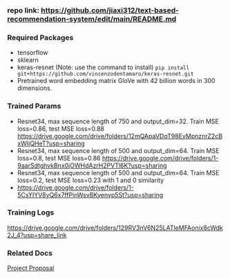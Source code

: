 ### repo link: https://github.com/jiaxi312/text-based-recommendation-system/edit/main/README.md

### Required Packages
* tensorflow
* sklearn
* keras-resnet (Note: use the command to install)
`pip install git+https://github.com/vincenzodentamaro/keras-resnet.git`
* Pretrained word embedding matrix GloVe with 42 billion words in 300 dimensions.

### Trained Params
* Resnet34, max sequence length of 750 and output_dim=32. Train MSE loss=0.86, test MSE loss=0.88
https://drive.google.com/drive/folders/12mQApaVDqT98EyMpnznrZ2cBxWIjQHeT?usp=sharing
* Resnet34, max sequence length of 500 and output_dim=64. Train MSE loss=0.8, test MSE loss=0.86
https://drive.google.com/drive/folders/1-9aarSdtghvkBnx0jOWHdAzrH2PVTl6K?usp=sharing
* Resnet34, max sequence length of 500 and output_dim=64. Train MSE loss=0.2, test MSE loss=0.23
with 1 and 0 similarity
* https://drive.google.com/drive/folders/1-5CsYIYV8yQ6x7ffPinWsvBKyenvp5St?usp=sharing


### Training Logs
https://drive.google.com/drive/folders/129RV3nV6N25LATleMFAonix8cWdk2J_4?usp=share_link

### Related Docs
[Project Proposal](https://docs.google.com/document/d/10vavNdC7yXjfwce8LN01kF1wSG4yts0dIxqrc_5muiA/edit#heading=h.w6aqeztfp8bg)
